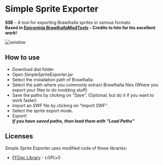 # Simple Sprite Exporter

**SSE** - A tool for exporting Brawlhalla sprites in various formats  
**Based in [Epicsninja BrawlhallaModTools](https://github.com/Epicsninja/BrawlhallaModTools) - Credits to him for his excellent work!** 

![window](https://github.com/LordShadow505/SimpleSpriteExporter-Brawlhalla/blob/main/Wiki/Example.png)

## How to use

* Download dist folder
* Open SimpleSpriteExporter.jar
* Select the installation path of Brawlhalla.
* Select the path where you commonly extract Brawlhalla files (Where you export your files to do modding stuff)
* Save the paths by clicking on "Save". (Optional, but do it if you want to work faster)
* Import an SWF file by clicking on "Import SWF". 
* Select the sprite export mode.
* Export!  
  ***If you have saved paths, then load them with "Load Paths"***

## Licenses

Simple Sprite Exporter uses modified code of these libraries:

* [FFDec Library](https://github.com/jindrapetrik/jpexs-decompiler) - LGPLv3
